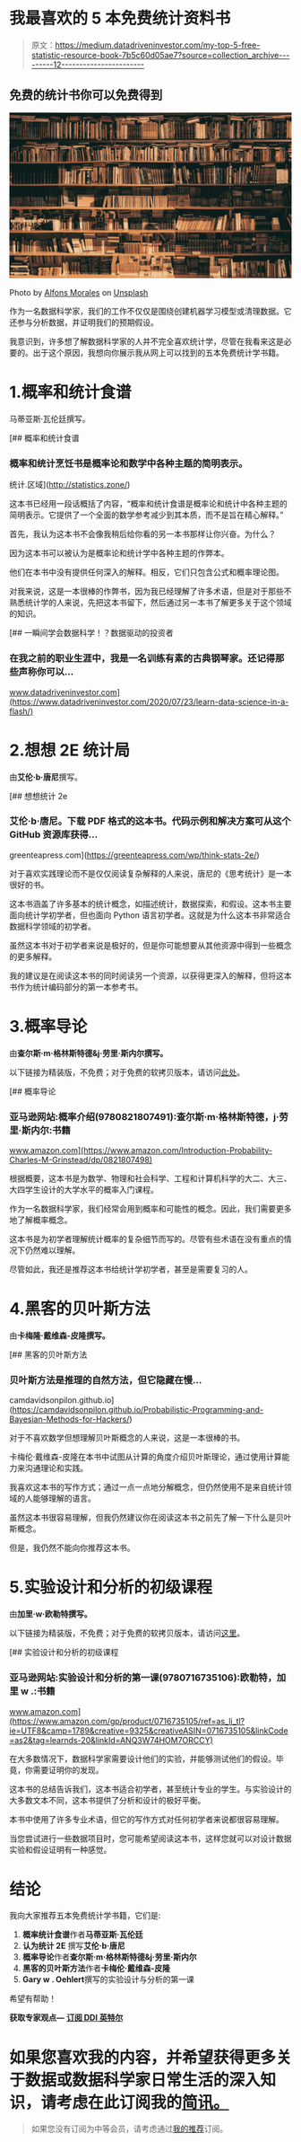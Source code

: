 # 我最喜欢的 5 本免费统计资料书

> 原文：<https://medium.datadriveninvestor.com/my-top-5-free-statistic-resource-book-7b5c60d05ae7?source=collection_archive---------12----------------------->

## 免费的统计书你可以免费得到

![](img/3cb716ae2c0dbf0a1ba5536d8ffbef22.png)

Photo by [Alfons Morales](https://unsplash.com/@alfonsmc10?utm_source=medium&utm_medium=referral) on [Unsplash](https://unsplash.com?utm_source=medium&utm_medium=referral)

作为一名数据科学家，我们的工作不仅仅是围绕创建机器学习模型或清理数据。它还参与分析数据，并证明我们的预期假设。

我意识到，许多想了解数据科学家的人并不完全喜欢统计学，尽管在我看来这是必要的。出于这个原因，我想向你展示我从网上可以找到的五本免费统计学书籍。

# 1.概率和统计食谱

马蒂亚斯·瓦伦廷撰写。

 [## 概率和统计食谱

### 概率和统计烹饪书是概率论和数学中各种主题的简明表示。

统计.区域](http://statistics.zone/) 

这本书已经用一段话概括了内容，“概率和统计食谱是概率论和统计中各种主题的简明表示。它提供了一个全面的数学参考减少到其本质，而不是旨在精心解释。”

首先，我认为这本书不会像我稍后给你看的另一本书那样让你兴奋。为什么？

因为这本书可以被认为是概率论和统计学中各种主题的作弊本。

他们在本书中没有提供任何深入的解释。相反，它们只包含公式和概率理论图。

对我来说，这是一本很棒的作弊书，因为我已经理解了许多术语，但是对于那些不熟悉统计学的人来说，先把这本书留下，然后通过另一本书了解更多关于这个领域的知识。

[](https://www.datadriveninvestor.com/2020/07/23/learn-data-science-in-a-flash/) [## 一瞬间学会数据科学！？数据驱动的投资者

### 在我之前的职业生涯中，我是一名训练有素的古典钢琴家。还记得那些声称你可以…

www.datadriveninvestor.com](https://www.datadriveninvestor.com/2020/07/23/learn-data-science-in-a-flash/) 

# 2.想想 2E 统计局

由**艾伦·b·唐尼**撰写。

[](https://greenteapress.com/wp/think-stats-2e/) [## 想想统计 2e

### 艾伦·b·唐尼。下载 PDF 格式的这本书。代码示例和解决方案可从这个 GitHub 资源库获得…

greenteapress.com](https://greenteapress.com/wp/think-stats-2e/) 

对于喜欢实践理论而不是仅仅阅读复杂解释的人来说，唐尼的《思考统计》是一本很好的书。

这本书涵盖了许多基本的统计概念，如描述统计，数据探索，和假设。这本书主要面向统计学初学者，但也面向 Python 语言初学者。这就是为什么这本书非常适合数据科学领域的初学者。

虽然这本书对于初学者来说是极好的，但是你可能想要从其他资源中得到一些概念的更多解释。

我的建议是在阅读这本书的同时阅读另一个资源，以获得更深入的解释，但将这本书作为统计编码部分的第一本参考书。

# 3.概率导论

由**查尔斯·m·格林斯特德&j·劳里·斯内尔撰写。**

以下链接为精装版，不免费；对于免费的软拷贝版本，请访问[此处](https://www.dartmouth.edu/~chance/teaching_aids/books_articles/probability_book/amsbook.mac.pdf)。

[](https://www.amazon.com/Introduction-Probability-Charles-M-Grinstead/dp/0821807498) [## 概率导论

### 亚马逊网站:概率介绍(9780821807491):查尔斯·m·格林斯特德，j·劳里·斯内尔:书籍

www.amazon.com](https://www.amazon.com/Introduction-Probability-Charles-M-Grinstead/dp/0821807498) 

根据概要，这本书是为数学、物理和社会科学、工程和计算机科学的大二、大三、大四学生设计的大学水平的概率入门课程。

作为一名数据科学家，我们经常会用到概率和可能性的概念。因此，我们需要更多地了解概率概念。

这本书是为初学者理解统计概率的复杂细节而写的。尽管有些术语在没有重点的情况下仍然难以理解。

尽管如此，我还是推荐这本书给统计学初学者，甚至是需要复习的人。

# 4.黑客的贝叶斯方法

由**卡梅隆·戴维森-皮隆撰写。**

[](https://camdavidsonpilon.github.io/Probabilistic-Programming-and-Bayesian-Methods-for-Hackers/) [## 黑客的贝叶斯方法

### 贝叶斯方法是推理的自然方法，但它隐藏在慢…

camdavidsonpilon.github.io](https://camdavidsonpilon.github.io/Probabilistic-Programming-and-Bayesian-Methods-for-Hackers/) 

对于不喜欢数学但想理解贝叶斯概念的人来说，这是一本很棒的书。

卡梅伦·戴维森-皮隆在本书中试图从计算的角度介绍贝叶斯理论，通过使用计算能力来沟通理论和实践。

我喜欢这本书的写作方式；通过一点一点地分解概念，但仍然使用不是来自统计领域的人能够理解的语言。

虽然这本书很容易理解，但我仍然建议你在阅读这本书之前先了解一下什么是贝叶斯概念。

但是，我仍然不能向你推荐这本书。

# 5.实验设计和分析的初级课程

由**加里·w·欧勒特撰写。**

以下链接为精装版，不免费；对于免费的软拷贝版本，请访问[这里](http://users.stat.umn.edu/~gary/book/fcdae.pdf)。

[](https://www.amazon.com/gp/product/0716735105/ref=as_li_tl?ie=UTF8&camp=1789&creative=9325&creativeASIN=0716735105&linkCode=as2&tag=learnds-20&linkId=ANQ3W74HOM7ORCCY) [## 实验设计和分析的初级课程

### 亚马逊网站:实验设计和分析的第一课(9780716735106):欧勒特，加里 w .:书籍

www.amazon.com](https://www.amazon.com/gp/product/0716735105/ref=as_li_tl?ie=UTF8&camp=1789&creative=9325&creativeASIN=0716735105&linkCode=as2&tag=learnds-20&linkId=ANQ3W74HOM7ORCCY) 

在大多数情况下，数据科学家需要设计他们的实验，并能够测试他们的假设。毕竟，你需要证明你的发现。

这本书的总结告诉我们，这本书适合初学者，甚至统计专业的学生。与实验设计的大多数文本不同，这本书提供了分析和设计的极好平衡。

本书中使用了许多专业术语，但它的写作方式对任何初学者来说都很容易理解。

当您尝试进行一些数据项目时，您可能希望阅读这本书，这样您就可以对设计数据实验和假设证明有一种感觉。

# 结论

我向大家推荐五本免费统计学书籍，它们是:

1.  **概率统计食谱**作者**马蒂亚斯·瓦伦廷**
2.  **认为统计 2E** 撰写**艾伦·b·唐尼**
3.  **概率导论**作者**查尔斯·m·格林斯特德&j·劳里·斯内尔**
4.  **黑客的贝叶斯方法**作者**卡梅伦·戴维森-皮隆**
5.  **Gary w . Oehlert**撰写的实验设计与分析的第一课

希望有帮助！

**获取专家观点—** [**订阅 DDI 英特尔**](https://datadriveninvestor.com/ddi-intel)

# 如果您喜欢我的内容，并希望获得更多关于数据或数据科学家日常生活的深入知识，请考虑在此订阅我的[简讯。](https://cornellius.substack.com/welcome)

> 如果您没有订阅为中等会员，请考虑通过[我的推荐](https://cornelliusyudhawijaya.medium.com/membership)订阅。
